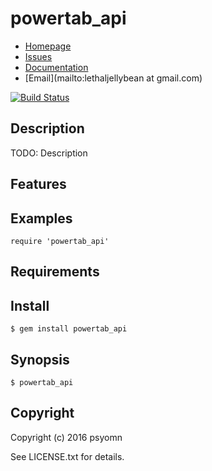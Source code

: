 # powertab_api

* [Homepage](https://github.com/psyomn/powertab_api#readme)
* [Issues](https://github.com/psyomn/powertab_api/issues)
* [Documentation](http://rubydoc.info/gems/powertab_api/frames)
* [Email](mailto:lethaljellybean at gmail.com)

[![Build Status](https://secure.travis-ci.org/psyomn/powertab_api.svg?branch=master)](https://travis-ci.org/psyomn/powertab_api)

## Description

TODO: Description

## Features

## Examples

    require 'powertab_api'

## Requirements

## Install

    $ gem install powertab_api

## Synopsis

    $ powertab_api

## Copyright

Copyright (c) 2016 psyomn

See LICENSE.txt for details.
